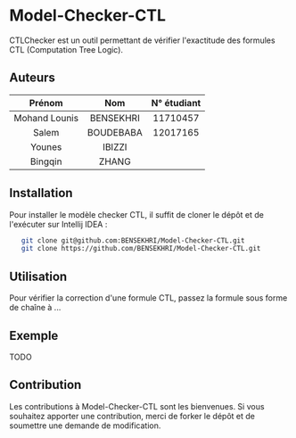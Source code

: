 # Model-Checker-CTL

CTLChecker est un outil permettant de vérifier l'exactitude des formules CTL (Computation Tree Logic).

## Auteurs
|    Prénom     |    Nom    | N° étudiant |
|:-------------:|:---------:|:-----------:|
| Mohand Lounis | BENSEKHRI |  11710457   |
|     Salem     | BOUDEBABA |  12017165   |
|    Younes     |  IBIZZI   |             |
|    Bingqin    |   ZHANG   |             |

## Installation

Pour installer le modèle checker CTL, il suffit de cloner le dépôt et de l'exécuter sur Intellij IDEA   :

```bash
   git clone git@github.com:BENSEKHRI/Model-Checker-CTL.git
   git clone https://github.com/BENSEKHRI/Model-Checker-CTL.git
```

## Utilisation

Pour vérifier la correction d'une formule CTL, passez la formule sous forme de chaîne à ...


## Exemple

TODO


## Contribution

Les contributions à Model-Checker-CTL sont les bienvenues. Si vous souhaitez apporter une contribution, merci de forker le dépôt et de soumettre une demande de modification.
